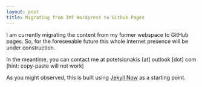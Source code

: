 ```yaml
---
layout: post
title: Migrating from IMT Wordpress to Github Pages
---
```


I am currently migrating the content from my former webspace to GitHub pages. 
So, for the foreseeable future this whole internet presence will be under construction.

In the meantime, you can contact me at pοtetsiαnakίs [at] outlook [dot] com (hint: copy-paste will not work)

As you might observed, this is built using [Jekyll Now](https://github.com/barryclark/jekyll-now) as a starting point.
